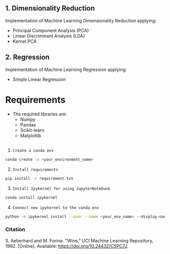 ## 1. Dimensionality Reduction
Implementation of Machine Learning Dimensionality Reduction applying:

- Principal Component Analysis (PCA)
- Linear Discriminant Analysis (LDA)
- Kernel PCA

## 2. Regression
Implementation of Machine Learning Regression applying:

- Simple Linear Regression

# Requirements

- The required libraries are:
    - Numpy
    - Pandas 
    - Scikit-learn
    - Matplotlib

##
1. ```Create a conda env```
```sh
conda create -n <your_environment_name>
```

2. ```Install requirements```
```sh
pip install -r requirement.txt
```

3. ```Install Ipykernel for using JupyterNotebook```
```sh
conda install ipykernel
```

4. ```Connect new ipykernel to the conda env```
```sh
python -m ipykernel install --user --name <your_env_name> --display-name "<new_name_for_your_kernel"
```

### Citation

S. Aeberhard and M. Forina. "Wine," UCI Machine Learning Repository, 1992. [Online]. Available: https://doi.org/10.24432/C5PC7J.

